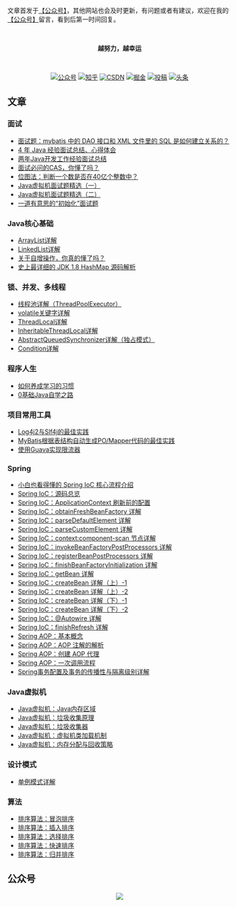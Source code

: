 文章首发于[【公众号】](#公众号)，其他网站也会及时更新，有问题或者有建议，欢迎在我的[【公众号】](#公众号)留言，看到后第一时间回复。

<br/>

<p align="center">
  <b> 越努力，越幸运 </b>
</p>

<br/>

<p align="center">
  <a href="#公众号"><img src="https://img.shields.io/badge/公众号-程序员囧辉-green.svg" alt="公众号"></a>
  <a href="https://www.zhihu.com/people/opiece.me"><img src="https://img.shields.io/badge/zhihu-知乎-blue.svg" alt="知乎"></a>
  <a href="https://blog.csdn.net/v123411739"><img src="https://img.shields.io/badge/csdn-CSDN-red.svg" alt="CSDN"></a>
  <a href="https://juejin.im/user/5cc6df6d6fb9a031fb2cdde2"><img src="https://img.shields.io/badge/juejin-掘金-blue.svg" alt="掘金"></a>
  <a href="https://www.jianshu.com/u/4f604d2ef284"><img src="https://img.shields.io/badge/jianshu-简书-orange.svg" alt="投稿"></a>
  <a href="https://www.toutiao.com/c/user/63505596574/#mid=1593191444715523"><img src="https://img.shields.io/badge/toutiao-头条-red" alt="头条"></a>
</p>

## 文章
### 面试
- [面试题：mybatis 中的 DAO 接口和 XML 文件里的 SQL 是如何建立关系的？](https://mp.weixin.qq.com/s/hqXtwEyRNiXv7qOlg0DVyQ)
- [4 年 Java 经验面试总结、心得体会](https://mp.weixin.qq.com/s/sy3xzpL0q9sKVhp6m7fv7A)
- [两年Java开发工作经验面试总结](https://mp.weixin.qq.com/s/socmK5L8aiXKlrpBs7AJ7g)
- [面试必问的CAS，你懂了吗？](https://mp.weixin.qq.com/s/ZwIBesNycqtAaZj_OjvhxQ)
- [位图法：判断一个数是否在40亿个整数中？](https://mp.weixin.qq.com/s/C_hG9YdWmOAO44y8aYZmuA)
- [Java虚拟机面试题精选（一）](https://mp.weixin.qq.com/s/kQgsR5RxTOOgzlEGQx8OWw)
- [Java虚拟机面试题精选（二）](https://mp.weixin.qq.com/s/h4_MU2qOoOFjgCO11i55Dw)
- [一道有意思的“初始化”面试题](https://mp.weixin.qq.com/s/WPjyOoLHdOifbKTGwifR9g)

### Java核心基础
- [ArrayList详解](https://mp.weixin.qq.com/s/-zVj4f14xYISufeZEsSunw)
- [LinkedList详解](https://mp.weixin.qq.com/s/tXK9sC1JENJYHjXAzCFDLg)
- [关于自增操作，你真的懂了吗？](https://mp.weixin.qq.com/s/6zFUXoqHdfevcHYCmkQYqA)
- [史上最详细的 JDK 1.8 HashMap 源码解析](https://mp.weixin.qq.com/s/Sm7AOKxuosv5AJ6i1AopHw)

### 锁、并发、多线程
- [线程池详解（ThreadPoolExecutor）](https://mp.weixin.qq.com/s/O6PgmzET9R3HTwkc6kdvuQ)
- [volatile关键字详解](https://mp.weixin.qq.com/s/Jn6B9C2D4Owu8R5uQcgB-w)
- [ThreadLocal详解](https://mp.weixin.qq.com/s/06watPhUQu053XDf2kGJ1w)
- [InheritableThreadLocal详解](https://blog.csdn.net/v123411739/article/details/79117430)
- [AbstractQueuedSynchronizer详解（独占模式）](https://mp.weixin.qq.com/s/nmTn4w2XQBV0hdIYy3LAbQ)
- [Condition详解](https://blog.csdn.net/v123411739/article/details/79321408)

### 程序人生
- [如何养成学习的习惯](https://mp.weixin.qq.com/s/NcpipI61ka_5ZIkv6PLNOg)
- [0基础Java自学之路](https://mp.weixin.qq.com/s/pIqRi1btTP1oEaTbuVUzfA)

### 项目常用工具
- [Log4j2与Slf4j的最佳实践](https://mp.weixin.qq.com/s/Sfq3IfKDxnluP3Gknz5QHA)
- [MyBatis根据表结构自动生成PO/Mapper代码的最佳实践](https://mp.weixin.qq.com/s/--hEb3TOqchhhvMb6juOew)
- [使用Guava实现限流器](https://mp.weixin.qq.com/s/Wd1Zu5U9r_P1TmnhsZqLlA)

### Spring
- [小白也看得懂的 Spring IoC 核心流程介绍](https://mp.weixin.qq.com/s/E8EqRfFxQ2ubNIOIPa2ldQ)
- [Spring IoC：源码总览](https://mp.weixin.qq.com/s/JokWWsSJ3C0VFMkAIcpRmA)
- [Spring IoC：ApplicationContext 刷新前的配置](https://mp.weixin.qq.com/s/2XAVXJleDQ_Fb-l1_1sH-g)
- [Spring IoC：obtainFreshBeanFactory 详解](https://mp.weixin.qq.com/s/IzQw4XiaCzNLEbyZSGwAKQ)
- [Spring IoC：parseDefaultElement 详解](https://mp.weixin.qq.com/s/YYHm3oYBZ0f9nnVLmTeyQg)
- [Spring IoC：parseCustomElement 详解](https://mp.weixin.qq.com/s/2DB6nnMbefVCFJn0PywmEg)
- [Spring IoC：context:component-scan 节点详解](https://mp.weixin.qq.com/s/19XP85uPScsBqdpz2oPXXw)
- [Spring IoC：invokeBeanFactoryPostProcessors 详解](https://mp.weixin.qq.com/s/9WztblKhuVMOaI398KsjBA)
- [Spring IoC：registerBeanPostProcessors 详解](https://mp.weixin.qq.com/s/gJQBsfVYTZXIuiHYb7SMGA)
- [Spring IoC：finishBeanFactoryInitialization 详解](https://mp.weixin.qq.com/s/0SO5mm1ullfhUUZfOY3BRA)
- [Spring IoC：getBean 详解](https://mp.weixin.qq.com/s/mLorqcWzjYiqLXL6fMAGvw)
- [Spring IoC：createBean 详解（上）-1](https://mp.weixin.qq.com/s/gyBrHpLIEqm_cpRziAJfjg)
- [Spring IoC：createBean 详解（上）-2](https://mp.weixin.qq.com/s/HjMUeumJ5mG_hnJf6n1VQA)
- [Spring IoC：createBean 详解（下）-1](https://mp.weixin.qq.com/s/Hd26KFYE3PxRCA6OZPNVcA)
- [Spring IoC：createBean 详解（下）-2](https://mp.weixin.qq.com/s/j8kS0MNqsNz3rFRCCU00bA)
- [Spring IoC：@Autowire 详解](https://mp.weixin.qq.com/s/QuqMvKIKxel8E5OS8gia7g)
- [Spring IoC：finishRefresh 详解](https://mp.weixin.qq.com/s/0TNABRoigyHVLR8es-7ueg)
- [Spring AOP：基本概念](https://mp.weixin.qq.com/s/MzdSWC8Z5uNHTEuPcAjSug)
- [Spring AOP：AOP 注解的解析](https://mp.weixin.qq.com/s/Dm5iTOkwZgMxzK6fhmznQQ)
- [Spring AOP：创建 AOP 代理](https://mp.weixin.qq.com/s/SyFDU1y-x5GBcm4hjBCWRQ)
- [Spring AOP：一次调用流程](https://mp.weixin.qq.com/s/XqtU7Z0P5qTs7XsISdOXCA)
- [Spring事务配置及事务的传播性与隔离级别详解](https://blog.csdn.net/v123411739/article/details/50803934)

### Java虚拟机
- [Java虚拟机：Java内存区域](https://mp.weixin.qq.com/s/_7rf_ojsNtsDj3Fo4Ol8dA)
- [Java虚拟机：垃圾收集原理](https://mp.weixin.qq.com/s/iGLphTRjxtgbjCpJO9Ctiw)
- [Java虚拟机：垃圾收集器](https://mp.weixin.qq.com/s/O_wd1EWVVOZnm1oEnzYqBQ)
- [Java虚拟机：虚拟机类加载机制](https://mp.weixin.qq.com/s/LHA0XztOhYTdI_l_SetlIw)
- [Java虚拟机：内存分配与回收策略](https://mp.weixin.qq.com/s/dZyCTfYhcisctks36atA6A)

### 设计模式
- [单例模式详解](https://mp.weixin.qq.com/s/2zZkmQJ86oGqdazOob6tYQ)

### 算法
- [排序算法：冒泡排序](https://mp.weixin.qq.com/s/mVgLfyJno14v_B0TAdT-5w)
- [排序算法：插入排序](https://mp.weixin.qq.com/s/llf4emL51UU-JIqbXzACuQ)
- [排序算法：选择排序](https://mp.weixin.qq.com/s/jJsYt8J5XkyuuSDQZfFUJA)
- [排序算法：快速排序](https://mp.weixin.qq.com/s/RMZ45sGBwXfv_6cwjgiFiw)
- [排序算法：归并排序](https://mp.weixin.qq.com/s/ThEi7d9oZl0ECgLtYqDRdA)

## <a name="公众号">公众号</a>
<p align="center">
    <a href="https://github.com/joonwhee/JavaAdvanced" target="_blank">
        <img src="https://img-blog.csdnimg.cn/20191026124029516.jpg" width=""/>
    </a>
</p>
